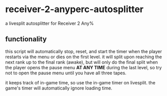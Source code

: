 # receiver-2-anyperc-autosplitter
a livesplit autosplitter for Receiver 2 Any%

## functionality
this script will automatically stop, reset, and start the timer when the player restarts via the menu or dies on the first level.
it will split upon reaching the next rank up to the final rank (awake), but will only do the final split when
the player opens the pause menu **AT ANY TIME** during the last level, so try not to open the pause menu until you have all three tapes.  

it keeps track of in-game time, so use the in-game timer on livesplit. the game's timer will automatically ignore loading time.
